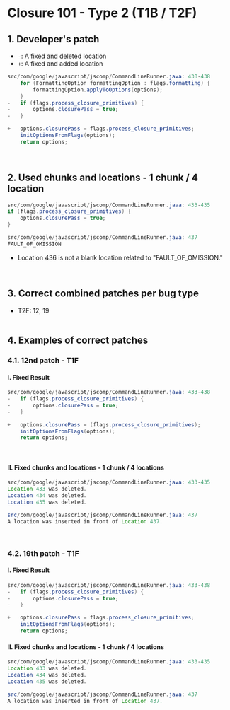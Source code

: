 # Closure 101 - Type 2 (T1B / T2F)

## 1. Developer's patch
* `-`: A fixed and deleted location
* `+`: A fixed and added location
```java
src/com/google/javascript/jscomp/CommandLineRunner.java: 430-438
    for (FormattingOption formattingOption : flags.formatting) {
        formattingOption.applyToOptions(options);
    }
-   if (flags.process_closure_primitives) {
-       options.closurePass = true;
-   }

+   options.closurePass = flags.process_closure_primitives;
    initOptionsFromFlags(options);
    return options;
```
<br>

## 2. Used chunks and locations - 1 chunk / 4 location
```java
src/com/google/javascript/jscomp/CommandLineRunner.java: 433-435
if (flags.process_closure_primitives) {
    options.closurePass = true;
}

src/com/google/javascript/jscomp/CommandLineRunner.java: 437
FAULT_OF_OMISSION
```
* Location 436 is not a blank location related to "FAULT_OF_OMISSION."
<br>

## 3. Correct combined patches per bug type
* T2F: 12, 19
<br><br>

## 4. Examples of correct patches
### 4.1. 12nd patch - T1F
#### I. Fixed Result
```java
src/com/google/javascript/jscomp/CommandLineRunner.java: 433-438
-   if (flags.process_closure_primitives) {
-       options.closurePass = true;
-   }

+   options.closurePass = (flags.process_closure_primitives);
    initOptionsFromFlags(options);
    return options;
```
<br>

#### II. Fixed chunks and locations - 1 chunk / 4 locations
```java
src/com/google/javascript/jscomp/CommandLineRunner.java: 433-435
Location 433 was deleted.
Location 434 was deleted.
Location 435 was deleted.

src/com/google/javascript/jscomp/CommandLineRunner.java: 437
A location was inserted in front of Location 437.
```
<br>

### 4.2. 19th patch - T1F
#### I. Fixed Result
```java
src/com/google/javascript/jscomp/CommandLineRunner.java: 433-438
-   if (flags.process_closure_primitives) {
-       options.closurePass = true;
-   }

+   options.closurePass = flags.process_closure_primitives;
    initOptionsFromFlags(options);
    return options;
```

#### II. Fixed chunks and locations - 1 chunk / 4 locations
```java
src/com/google/javascript/jscomp/CommandLineRunner.java: 433-435
Location 433 was deleted.
Location 434 was deleted.
Location 435 was deleted.

src/com/google/javascript/jscomp/CommandLineRunner.java: 437
A location was inserted in front of Location 437.
```
<br><br>